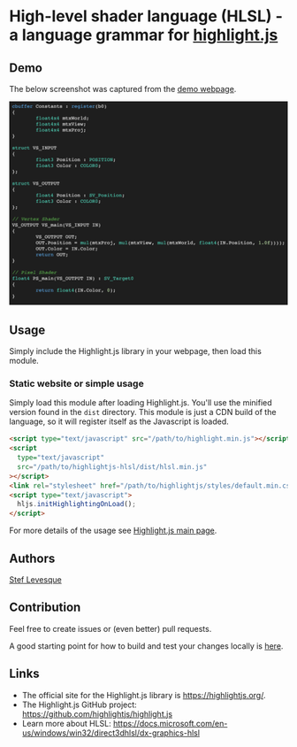 # High-level shader language (HLSL) - a language grammar for [highlight.js](https://highlightjs.org/)

## Demo

The below screenshot was captured from the [demo webpage](docs/demo.html).

![Demo](docs/screenshot.png)

## Usage

Simply include the Highlight.js library in your webpage, then load this module.

### Static website or simple usage

Simply load this module after loading Highlight.js. You'll use the minified version found in the `dist` directory. This module is just a CDN build of the language, so it will register itself as the Javascript is loaded.

```html
<script type="text/javascript" src="/path/to/highlight.min.js"></script>
<script
  type="text/javascript"
  src="/path/to/highlightjs-hlsl/dist/hlsl.min.js"
></script>
<link rel="stylesheet" href="/path/to/highlightjs/styles/default.min.css" />
<script type="text/javascript">
  hljs.initHighlightingOnLoad();
</script>
```

For more details of the usage see [Highlight.js main page](https://github.com/highlightjs/highlight.js#highlightjs).

## Authors

[Stef Levesque](https://github.com/stef-levesque)

## Contribution

Feel free to create issues or (even better) pull requests.

A good starting point for how to build and test your changes locally is [here](https://github.com/highlightjs/highlight.js/blob/master/extra/3RD_PARTY_QUICK_START.md).

## Links

- The official site for the Highlight.js library is <https://highlightjs.org/>.
- The Highlight.js GitHub project: <https://github.com/highlightjs/highlight.js>
- Learn more about HLSL: <https://docs.microsoft.com/en-us/windows/win32/direct3dhlsl/dx-graphics-hlsl>